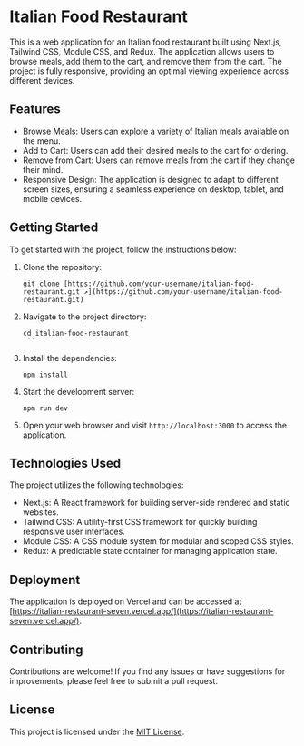
# Italian Food Restaurant

This is a web application for an Italian food restaurant built using Next.js, Tailwind CSS, Module CSS, and Redux. The application allows users to browse meals, add them to the cart, and remove them from the cart. The project is fully responsive, providing an optimal viewing experience across different devices.

## Features

- Browse Meals: Users can explore a variety of Italian meals available on the menu.
- Add to Cart: Users can add their desired meals to the cart for ordering.
- Remove from Cart: Users can remove meals from the cart if they change their mind.
- Responsive Design: The application is designed to adapt to different screen sizes, ensuring a seamless experience on desktop, tablet, and mobile devices.

## Getting Started

To get started with the project, follow the instructions below:

1. Clone the repository:
   ```
   git clone [https://github.com/your-username/italian-food-restaurant.git ↗](https://github.com/your-username/italian-food-restaurant.git)
   ```

2. Navigate to the project directory:
   `````
   cd italian-food-restaurant
   ```

3. Install the dependencies:
   ````
   npm install
   ````

4. Start the development server:
   ````
   npm run dev
   ````

5. Open your web browser and visit `http://localhost:3000` to access the application.

## Technologies Used

The project utilizes the following technologies:

- Next.js: A React framework for building server-side rendered and static websites.
- Tailwind CSS: A utility-first CSS framework for quickly building responsive user interfaces.
- Module CSS: A CSS module system for modular and scoped CSS styles.
- Redux: A predictable state container for managing application state.

## Deployment

The application is deployed on Vercel and can be accessed at [https://italian-restaurant-seven.vercel.app/](https://italian-restaurant-seven.vercel.app/).

## Contributing

Contributions are welcome! If you find any issues or have suggestions for improvements, please feel free to submit a pull request.

## License

This project is licensed under the [MIT License](LICENSE).